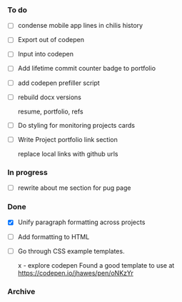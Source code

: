 ### To do
- [ ] condense mobile app lines in chilis history
- [ ] Export out of codepen
- [ ] Input into codepen
- [ ] Add lifetime commit counter badge to portfolio
- [ ] add codepen prefiller script
- [ ] rebuild docx versions
  
  resume, portfolio, refs
- [ ] Do styling for monitoring projects cards
- [ ] Write Project portfolio link section
  
  replace local links with github urls

### In progress
- [ ] rewrite about me section for pug page

### Done
- [x] Unify paragraph formatting across projects
- [ ] Add formatting to HTML
- [ ] Go through CSS example templates.
  
  x - explore codepen
  Found a good template to use at <https://codepen.io/jhawes/pen/oNKzYr>

### Archive
